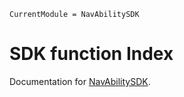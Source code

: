```@meta
CurrentModule = NavAbilitySDK
```

# SDK function Index

Documentation for [NavAbilitySDK](https://github.com/NavAbility/NavAbilitySDK.jl).

```@index
```

<!-- ```@autodocs
Modules = [NavAbilitySDK]
``` -->
